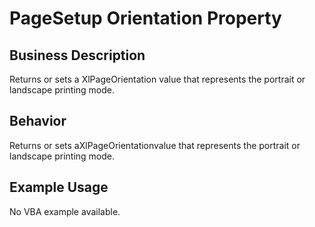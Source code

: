 # PageSetup Orientation Property

## Business Description
Returns or sets a XlPageOrientation value that represents the portrait or landscape printing mode.

## Behavior
Returns or sets aXlPageOrientationvalue that represents the portrait or landscape printing mode.

## Example Usage
No VBA example available.